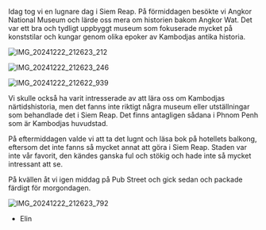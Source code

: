 Idag tog vi en lugnare dag i Siem Reap. På förmiddagen besökte vi Angkor National Museum och lärde oss mera om historien bakom Angkor Wat. Det var ett bra och tydligt uppbyggt museum som fokuserade mycket på konststilar och kungar genom olika epoker av Kambodjas antika historia. 

![IMG_20241222_212623_212](https://github.com/user-attachments/assets/55ec72e2-9b64-4de3-9d69-606bbf3c5095)


![IMG_20241222_212623_246](https://github.com/user-attachments/assets/d10673b4-7551-47f3-aed3-894b890daa72)


![IMG_20241222_212622_939](https://github.com/user-attachments/assets/5c72fc5f-3b94-4b17-aeb4-e161bafb02de)


Vi skulle också ha varit intresserade av att lära oss om Kambodjas närtidshistoria, men det fanns inte riktigt några museum eller utställningar som behandlade det i Siem Reap. Det finns antagligen sådana i Phnom Penh som är Kambodjas huvudstad. 

På eftermiddagen valde vi att ta det lugnt och läsa bok på hotellets balkong, eftersom det inte fanns så mycket annat att göra i Siem Reap. Staden var inte vår favorit, den kändes ganska ful och stökig och hade inte så mycket intressant att se. 

På kvällen åt vi igen middag på Pub Street och gick sedan och packade färdigt för morgondagen. 

![IMG_20241222_212623_792](https://github.com/user-attachments/assets/f98695ef-b5f3-413e-98e7-225a5ce12bae)



- Elin
